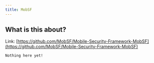 ```yaml
---
title: MobSF
---
```


## What is this about?

Link: [https://github.com/MobSF/Mobile-Security-Framework-MobSF](https://github.com/MobSF/Mobile-Security-Framework-MobSF)

```
Nothing here yet!
```